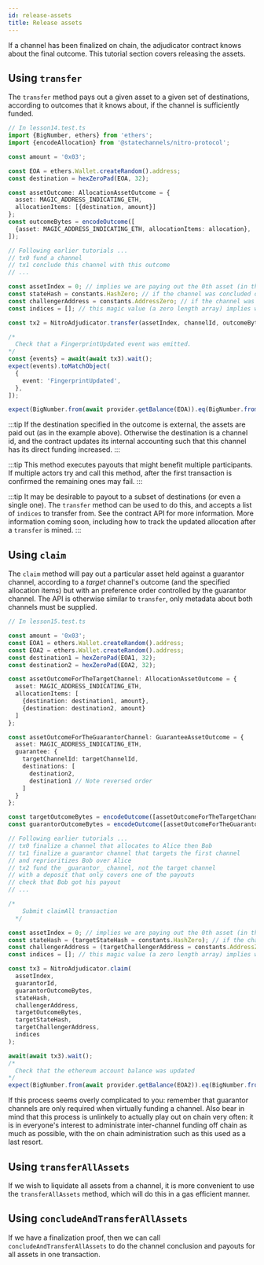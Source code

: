 ```yaml
---
id: release-assets
title: Release assets
---
```


If a channel has been finalized on chain, the adjudicator contract knows about the final outcome. This tutorial section covers releasing the assets.

## Using `transfer`

The `transfer` method pays out a given asset to a given set of destinations, according to outcomes that it knows about, if the channel is sufficiently funded.

```typescript
// In lesson14.test.ts
import {BigNumber, ethers} from 'ethers';
import {encodeAllocation} from '@statechannels/nitro-protocol';

const amount = '0x03';

const EOA = ethers.Wallet.createRandom().address;
const destination = hexZeroPad(EOA, 32);

const assetOutcome: AllocationAssetOutcome = {
  asset: MAGIC_ADDRESS_INDICATING_ETH,
  allocationItems: [{destination, amount}]
};
const outcomeBytes = encodeOutcome([
  {asset: MAGIC_ADDRESS_INDICATING_ETH, allocationItems: allocation},
]);

// Following earlier tutorials ...
// tx0 fund a channel
// tx1 conclude this channel with this outcome
// ...

const assetIndex = 0; // implies we are paying out the 0th asset (in this case the only asset, ETH)
const stateHash = constants.HashZero; // if the channel was concluded on the happy path, we can use this default value
const challengerAddress = constants.AddressZero; // if the channel was concluded on the happy path, we can use this default value
const indices = []; // this magic value (a zero length array) implies we want to pay out all of the allocationItems (in this case there is only one)

const tx2 = NitroAdjudicator.transfer(assetIndex, channelId, outcomeBytes, stateHash, challengerAddress, indices);

/*
  Check that a FingerprintUpdated event was emitted.
*/
const {events} = await(await tx3).wait();
expect(events).toMatchObject(
  {
    event: 'FingerprintUpdated',
  },
]);

expect(BigNumber.from(await provider.getBalance(EOA)).eq(BigNumber.from(amount)));
```

:::tip
If the destination specified in the outcome is external, the assets are paid out (as in the example above). Otherwise the destination is a channel id, and the contract updates its internal accounting such that this channel has its direct funding increased.
:::

:::tip
This method executes payouts that might benefit multiple participants. If multiple actors try and call this method, after the first transaction is confirmed the remaining ones may fail.
:::

:::tip
It may be desirable to payout to a subset of destinations (or even a single one). The `transfer` method can be used to do this, and accepts a list of `indices` to transfer from. See the contract API for more information. More information coming soon, including how to track the updated allocation after a `transfer` is mined.
:::

## Using `claim`

The `claim` method will pay out a particular asset held against a guarantor channel, according to a _target_ channel's outcome (and the specified allocation items) but with an preference order controlled by the guarantor channel. The API is otherwise similar to `transfer`, only metadata about both channels must be supplied.

```typescript
// In lesson15.test.ts

const amount = '0x03';
const EOA1 = ethers.Wallet.createRandom().address;
const EOA2 = ethers.Wallet.createRandom().address;
const destination1 = hexZeroPad(EOA1, 32);
const destination2 = hexZeroPad(EOA2, 32);

const assetOutcomeForTheTargetChannel: AllocationAssetOutcome = {
  asset: MAGIC_ADDRESS_INDICATING_ETH,
  allocationItems: [
    {destination: destination1, amount},
    {destination: destination2, amount}
  ]
};

const assetOutcomeForTheGuarantorChannel: GuaranteeAssetOutcome = {
  asset: MAGIC_ADDRESS_INDICATING_ETH,
  guarantee: {
    targetChannelId: targetChannelId,
    destinations: [
      destination2,
      destination1 // Note reversed order
    ]
  }
};

const targetOutcomeBytes = encodeOutcome([assetOutcomeForTheTargetChannel]);
const guarantorOutcomeBytes = encodeOutcome([assetOutcomeForTheGuarantorChannel]);

// Following earlier tutorials ...
// tx0 finalize a channel that allocates to Alice then Bob
// tx1 finalize a guarantor channel that targets the first channel
// and reprioritizes Bob over Alice
// tx2 fund the _guarantor_ channel, not the target channel
// with a deposit that only covers one of the payouts
// check that Bob got his payout
// ...

/*
    Submit claimAll transaction
  */

const assetIndex = 0; // implies we are paying out the 0th asset (in this case the only asset, ETH)
const stateHash = (targetStateHash = constants.HashZero); // if the channels were concluded on the happy path, we can use this default value
const challengerAddress = (targetChallengerAddress = constants.AddressZero); // if the channels were concluded on the happy path, we can use this default value
const indices = []; // this magic value (a zero length array) implies we want to pay out all of the allocationItems (in this case there is only one)

const tx3 = NitroAdjudicator.claim(
  assetIndex,
  guarantorId,
  guarantorOutcomeBytes,
  stateHash,
  challengerAddress,
  targetOutcomeBytes,
  targetStateHash,
  targetChallengerAddress,
  indices
);

await(await tx3).wait();
/* 
  Check that the ethereum account balance was updated
*/
expect(BigNumber.from(await provider.getBalance(EOA2)).eq(BigNumber.from(amount)));
```

If this process seems overly complicated to you: remember that guarantor channels are only required when virtually funding a channel. Also bear in mind that this process is unlinkely to actually play out on chain very often: it is in everyone's interest to administrate inter-channel funding off chain as much as possible, with the on chain administration such as this used as a last resort.

## Using `transferAllAssets`

If we wish to liquidate all assets from a channel, it is more convenient to use the `transferAllAssets` method, which will do this in a gas efficient manner.

## Using `concludeAndTransferAllAssets`

If we have a finalization proof, then we can call `concludeAndTransferAllAssets` to do the channel conclusion and payouts for all assets in one transaction.
